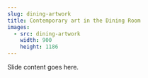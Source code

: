 ```yaml
---
slug: dining-artwork
title: Contemporary art in the Dining Room
images:
  - src: dining-artwork
    width: 900
    height: 1186
---
```

Slide content goes here.